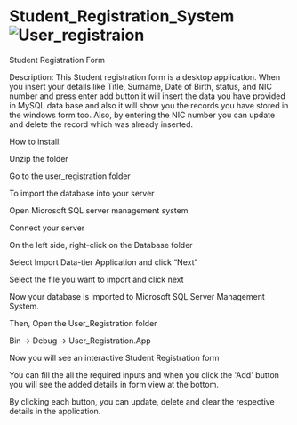# Student_Registration_System![User_registraion](https://user-images.githubusercontent.com/55636938/132994676-bba035eb-47df-4584-babd-bc3bb95d7aae.JPG)
Student Registration Form

Description:
This Student registration form is a desktop application. When you insert your details like Title, Surname, Date of Birth, status, and NIC number and press enter add button it will insert the data you have provided in MySQL data base and also it will show you the records you have stored in the windows form too. Also, by entering the NIC number you can update and delete the record which was already inserted.

How to install:

Unzip the folder

Go to the user_registration folder

To import the database into your server

Open Microsoft SQL server management system

Connect your server

On the left side, right-click on the Database folder

Select Import Data-tier Application and click “Next”

Select the file you want to import and click next

Now your database is imported to Microsoft SQL Server Management System.

Then, Open the User_Registration folder

Bin -> Debug -> User_Registration.App

Now you will see an interactive Student Registration form

You can fill the all the required inputs and when you click the 'Add' button you will see the added details in form view at the bottom.

By clicking each button, you can update, delete and clear the respective details in the application.
